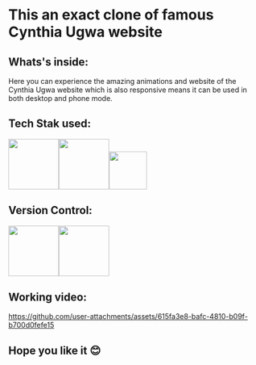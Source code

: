 # This an exact clone of famous Cynthia Ugwa website
## Whats's inside:
Here you can experience the amazing animations and website of the Cynthia Ugwa website which is also responsive means it can be used in both desktop and phone mode.
## Tech Stak used:
<img src="https://user-images.githubusercontent.com/25181517/192158954-f88b5814-d510-4564-b285-dff7d6400dad.png" height="100px" width="100px" /><img src="https://user-images.githubusercontent.com/25181517/183898674-75a4a1b1-f960-4ea9-abcb-637170a00a75.png" height=100px width=100px /><img src ="https://user-images.githubusercontent.com/25181517/117447155-6a868a00-af3d-11eb-9cfe-245df15c9f3f.png" height="75px" width="75px" /> 
## Version Control:
<img src="https://user-images.githubusercontent.com/25181517/192108372-f71d70ac-7ae6-4c0d-8395-51d8870c2ef0.png"  height="100px" width="100px" /><img src="https://user-images.githubusercontent.com/25181517/192108374-8da61ba1-99ec-41d7-80b8-fb2f7c0a4948.png"  height="100px" width="100px" />
## Working video:


https://github.com/user-attachments/assets/615fa3e8-bafc-4810-b09f-b700d0fefe15

## Hope you like it 😊
